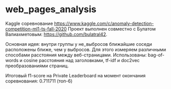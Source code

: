 # web_pages_analysis
Kaggle соревнование https://www.kaggle.com/c/anomaly-detection-competition-ml1-ts-fall-2020
Проект выполнен совместно с Булатом Валиахметовым: https://github.com/bulatral42.

Основная идея: внутри группы у не_выбросов ближайшие соседи расположены ближе, чем у выбросов. Для этого измеряем различными способами расстояния между веб-страницами. Использованы: bag-of-words и cosine расстояния над заголовками, tf-idf и doc2vec преобразованиями страниц.

Итоговый f1-score на Private Leaderboard на момент окончания соревнования: 0.711711 (топ-6)
